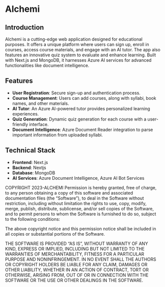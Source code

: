 # Alchemi

## Introduction
Alchemi is a cutting-edge web application designed for educational purposes. It offers a unique platform where users can sign up, enroll in courses, access course materials, and engage with an AI tutor. The app also features an innovative quiz system to evaluate and enhance learning. Built with Next.js and MongoDB, it harnesses Azure AI services for advanced functionalities like document intelligence.

## Features
- **User Registration**: Secure sign-up and authentication process.
- **Course Management**: Users can add courses, along with syllabi, book names, and other materials.
- **AI Tutor**: An Azure AI-powered tutor provides personalized learning experiences.
- **Quiz Generation**: Dynamic quiz generation for each course with a user-friendly interface.
- **Document Intelligence**: Azure Document Reader integration to parse important information from uploaded syllabi.

## Technical Stack
- **Frontend**: Next.js
- **Backend**: Nextjs 
- **Database**: MongoDB
- **AI Services**: Azure Document Intelligence, Azure AI Bot Services
  

COPYRIGHT 2023-ALCHEMI
Permission is hereby granted, free of charge, to any person obtaining a copy of this software and associated documentation files (the “Software”), to deal in the Software without restriction, including without limitation the rights to use, copy, modify, merge, publish, distribute, sublicense, and/or sell copies of the Software, and to permit persons to whom the Software is furnished to do so, subject to the following conditions:

The above copyright notice and this permission notice shall be included in all copies or substantial portions of the Software.

THE SOFTWARE IS PROVIDED “AS IS”, WITHOUT WARRANTY OF ANY KIND, EXPRESS OR IMPLIED, INCLUDING BUT NOT LIMITED TO THE WARRANTIES OF MERCHANTABILITY, FITNESS FOR A PARTICULAR PURPOSE AND NONINFRINGEMENT. IN NO EVENT SHALL THE AUTHORS OR COPYRIGHT HOLDERS BE LIABLE FOR ANY CLAIM, DAMAGES OR OTHER LIABILITY, WHETHER IN AN ACTION OF CONTRACT, TORT OR OTHERWISE, ARISING FROM, OUT OF OR IN CONNECTION WITH THE SOFTWARE OR THE USE OR OTHER DEALINGS IN THE SOFTWARE.
